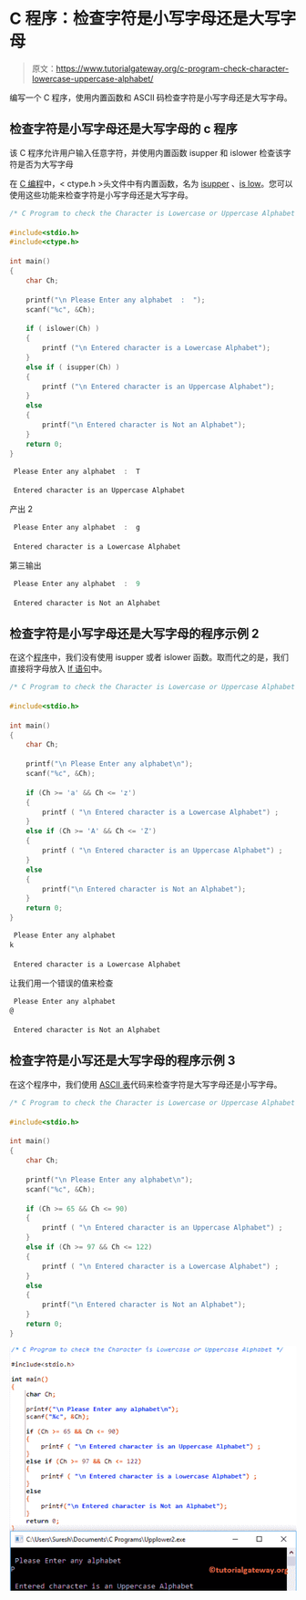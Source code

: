 # C 程序：检查字符是小写字母还是大写字母

> 原文：<https://www.tutorialgateway.org/c-program-check-character-lowercase-uppercase-alphabet/>

编写一个 C 程序，使用内置函数和 ASCII 码检查字符是小写字母还是大写字母。

## 检查字符是小写字母还是大写字母的 c 程序

该 C 程序允许用户输入任意字符，并使用内置函数 isupper 和 islower 检查该字符是否为大写字母

在 [C 编程](https://www.tutorialgateway.org/c-programming/)中，< ctype.h >头文件中有内置函数，名为 [isupper](https://www.tutorialgateway.org/isupper-in-c-programming/) 、[is low](https://www.tutorialgateway.org/islower-in-c-programming/)。您可以使用这些功能来检查字符是小写字母还是大写字母。

```c
/* C Program to check the Character is Lowercase or Uppercase Alphabet */

#include<stdio.h>
#include<ctype.h>

int main()
{
	char Ch;

  	printf("\n Please Enter any alphabet  :  ");
  	scanf("%c", &Ch);

  	if ( islower(Ch) )
   	{  
    	printf ("\n Entered character is a Lowercase Alphabet");
   	}
    else if ( isupper(Ch) )
   	{  
    	printf ("\n Entered character is an Uppercase Alphabet");
   	}
  	else
   	{
    	printf("\n Entered character is Not an Alphabet");
   	}
	return 0;   
}
```

```c
 Please Enter any alphabet  :  T

 Entered character is an Uppercase Alphabet
```

产出 2

```c
 Please Enter any alphabet  :  g

 Entered character is a Lowercase Alphabet
```

第三输出

```c
 Please Enter any alphabet  :  9

 Entered character is Not an Alphabet
```

## 检查字符是小写字母还是大写字母的程序示例 2

在这个[程序](https://www.tutorialgateway.org/c-programming-examples/)中，我们没有使用 isupper 或者 islower 函数。取而代之的是，我们直接将字母放入 [If 语句](https://www.tutorialgateway.org/if-else-statement-in-c/)中。

```c
/* C Program to check the Character is Lowercase or Uppercase Alphabet */

#include<stdio.h>

int main()
{
 	char Ch;

  	printf("\n Please Enter any alphabet\n");
  	scanf("%c", &Ch);

  	if (Ch >= 'a' && Ch <= 'z')
   	{  
    	printf ( "\n Entered character is a Lowercase Alphabet") ;
   	}
   	else if (Ch >= 'A' && Ch <= 'Z')
  	{  
    	printf ( "\n Entered character is an Uppercase Alphabet") ;
   	}
  	else
   	{
    	printf("\n Entered character is Not an Alphabet");
   	} 
	return 0;    
}
```

```c
 Please Enter any alphabet
k

 Entered character is a Lowercase Alphabet
```

让我们用一个错误的值来检查

```c
 Please Enter any alphabet
@

 Entered character is Not an Alphabet
```

## 检查字符是小写还是大写字母的程序示例 3

在这个程序中，我们使用 [ASCII 表](https://www.tutorialgateway.org/ascii-table/)代码来检查字符是大写字母还是小写字母。

```c
/* C Program to check the Character is Lowercase or Uppercase Alphabet */

#include<stdio.h>

int main()
{
 	char Ch;

  	printf("\n Please Enter any alphabet\n");
  	scanf("%c", &Ch);

  	if (Ch >= 65 && Ch <= 90)
   	{  
    	printf ( "\n Entered character is an Uppercase Alphabet") ;
   	}
   	else if (Ch >= 97 && Ch <= 122)
  	{  
    	printf ( "\n Entered character is a Lowercase Alphabet") ;
   	}
  	else
   	{
    	printf("\n Entered character is Not an Alphabet");
   	} 
	return 0;    
}
```

![C Program to check the Character is Lowercase or Uppercase Alphabet 6](img/651fd896097284507459fabefb77f1d3.png)